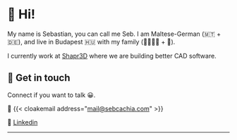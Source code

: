 # 👋 Hi!

My name is Sebastian, you can call me Seb. I am Maltese-German (🇲🇹 + 🇩🇪), and live in Budapest 🇭🇺 with my family (👨‍👩‍👧‍👧 + 🐶). 

I currently work at [Shapr3D](https://www.shapr3d.com) where we are building better CAD software.

## 💬 Get in touch

Connect if you want to talk 😀.

📧 {{< cloakemail address="mail@sebcachia.com" >}}

👤 [Linkedin](https://linkedin.com/in/sebcachia)


---